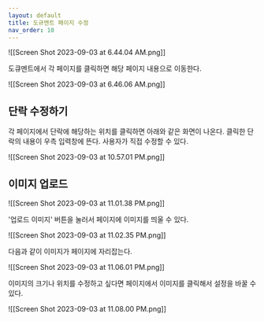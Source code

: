 ```yaml
---
layout: default
title: 도규멘트 페이지 수정
nav_order: 10
---
```



![[Screen Shot 2023-09-03 at 6.44.04 AM.png]]

도큐멘트에서 각 페이지를 클릭하면 해당 페이지 내용으로 이동한다.

![[Screen Shot 2023-09-03 at 6.46.06 AM.png]]


## 단락 수정하기

각 페이지에서 단락에 해당하는 위치를 클릭하면 아래와 같은 화면이 나온다.
클릭한 단락의 내용이 우측 입력창에 뜬다.
사용자가 직접 수정할 수 있다.

![[Screen Shot 2023-09-03 at 10.57.01 PM.png]]





## 이미지 업로드

![[Screen Shot 2023-09-03 at 11.01.38 PM.png]]

'업로드 이미지' 버튼을 눌러서 페이지에 이미지를 띄울 수 있다.

![[Screen Shot 2023-09-03 at 11.02.35 PM.png]]



다음과 같이 이미지가 페이지에 자리잡는다.

![[Screen Shot 2023-09-03 at 11.06.01 PM.png]]


이미지의 크기나 위치를 수정하고 싶다면 페이지에서 이미지를 클릭해서 
설정을 바꿀 수 있다.

![[Screen Shot 2023-09-03 at 11.08.00 PM.png]]